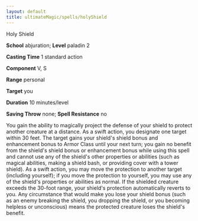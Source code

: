 ```yaml
---
layout: default
title: ultimateMagic/spells/holyShield
---
```

Holy Shield

**School** abjuration; **Level** paladin 2

**Casting Time** 1 standard action

**Component** V, S

**Range** personal

**Target** you

**Duration** 10 minutes/level

**Saving Throw** none; **Spell Resistance** no

You gain the ability to magically project the defense of your shield to protect another creature at a distance. As a swift action, you designate one target within 30 feet. The target gains your shield's shield bonus and enhancement bonus to Armor Class until your next turn; you gain no benefit from the shield's shield bonus or enhancement bonus while using this spell and cannot use any of the shield's other properties or abilities (such as magical abilities, making a shield bash, or providing cover with a tower shield). As a swift action, you may move the protection to another target (including yourself); if you move the protection to yourself, you may use any of the shield's properties or abilities as normal. If the shielded creature exceeds the 30-foot range, your shield's protection automatically reverts to you. Any circumstance that would make you lose your shield bonus (such as an enemy breaking the shield, you dropping the shield, or you becoming helpless or unconscious) means the protected creature loses the shield's benefit.

